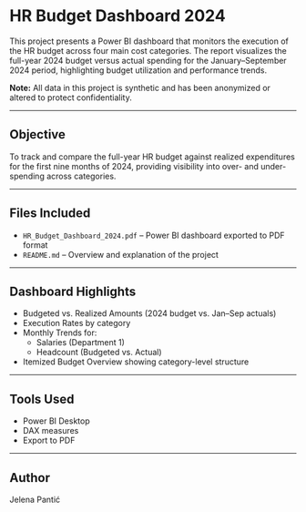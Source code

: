 
# HR Budget Dashboard 2024

This project presents a Power BI dashboard that monitors the execution of the HR budget across four main cost categories. The report visualizes the full-year 2024 budget versus actual spending for the January–September 2024 period, highlighting budget utilization and performance trends.

**Note:** All data in this project is synthetic and has been anonymized or altered to protect confidentiality.

---

## Objective

To track and compare the full-year HR budget against realized expenditures for the first nine months of 2024, providing visibility into over- and under-spending across categories.

---

## Files Included

- `HR_Budget_Dashboard_2024.pdf` – Power BI dashboard exported to PDF format  
- `README.md` – Overview and explanation of the project

---

## Dashboard Highlights

- Budgeted vs. Realized Amounts (2024 budget vs. Jan–Sep actuals)  
- Execution Rates by category  
- Monthly Trends for:  
  - Salaries (Department 1)  
  - Headcount (Budgeted vs. Actual)  
- Itemized Budget Overview showing category-level structure  

---

## Tools Used

- Power BI Desktop  
- DAX measures  
- Export to PDF

---

## Author

Jelena Pantić
